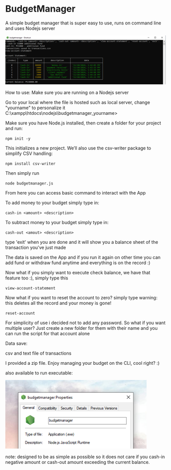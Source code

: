 # BudgetManager
A simple budget manager that is super easy to use, runs on command line and uses Nodejs server

![Screenshot of App in action](app-in-action.png)

How to use:
Make sure you are running on a Nodejs server

Go to your local where the file is hosted such as local server, change "yourname" to personalize it
C:\xampp\htdocs\nodejs\budgetmanager_yourname>

Make sure you have Node.js installed, then create a folder for your project and run:

`npm init -y`

This initializes a new project. We’ll also use the csv-writer package to simplify CSV handling:

`npm install csv-writer`

Then simply run

`node budgetmanager.js`

From here you can access basic command to interact with the App

To add money to your budget simply type in:

`cash-in <amount> <description>`

To subtract money to your budget simply type in:

`cash-out <amout> <description>`

type 'exit' when you are done and it will show you a balance sheet of the transaction you've just made

The data is saved on the App and if you run it again on other time you can add fund or withdraw fund anytime and everything is on the record :)

Now what if you simply want to execute check balance, we have that feature too :), simply type this

`view-account-statement`

Now what if you want to reset the account to zero? simply type warning: this deletes all the record and your money is gone!

`reset-account`

For simplicity of use i decided not to add any password. So what if you want multiple user? Just create a new folder for them with their name and you can run the script for that account alone

Data save:

csv and text file of transactions

I provided a zip file. Enjoy managing your budget on the CLI, cool right? :)

also available to run executable:

![application run time](application-js-runtime.png)

note: designed to be as simple as possible so it does not care if you cash-in negative amount or cash-out amount exceeding the current balance. 
